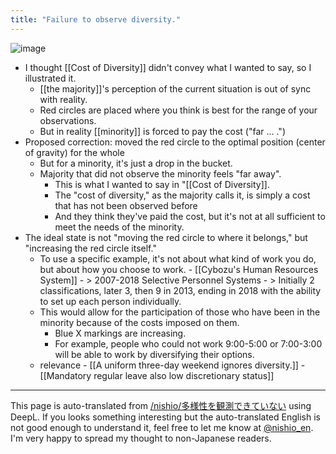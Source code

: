 ```yaml
---
title: "Failure to observe diversity."
---
```


![image](https://gyazo.com/b77b4e83c30c14a985ce2cad00e61fb0/thumb/1000)
- I thought [[Cost of Diversity]] didn't convey what I wanted to say, so I illustrated it.
    - [[the majority]]'s perception of the current situation is out of sync with reality.
    - Red circles are placed where you think is best for the range of your observations.
    - But in reality [[minority]] is forced to pay the cost ("far ... .")
- Proposed correction: moved the red circle to the optimal position (center of gravity) for the whole
    - But for a minority, it's just a drop in the bucket.
    - Majority that did not observe the minority feels "far away".
        - This is what I wanted to say in "[[Cost of Diversity]].
        - The "cost of diversity," as the majority calls it, is simply a cost that has not been observed before
        - And they think they've paid the cost, but it's not at all sufficient to meet the needs of the minority.
- The ideal state is not "moving the red circle to where it belongs," but "increasing the red circle itself."
    - To use a specific example, it's not about what kind of work you do, but about how you choose to work.
            - [[Cybozu's Human Resources System]]
            - > 2007-2018 Selective Personnel Systems
            - > Initially 2 classifications, later 3, then 9 in 2013, ending in 2018 with the ability to set up each person individually.
    - This would allow for the participation of those who have been in the minority because of the costs imposed on them.
        - Blue X markings are increasing.
        - For example, people who could not work 9:00-5:00 or 7:00-3:00 will be able to work by diversifying their options.
    - relevance
            - [[A uniform three-day weekend ignores diversity.]]
            - [[Mandatory regular leave also low discretionary status]]

---
This page is auto-translated from [/nishio/多様性を観測できていない](https://scrapbox.io/nishio/多様性を観測できていない) using DeepL. If you looks something interesting but the auto-translated English is not good enough to understand it, feel free to let me know at [@nishio_en](https://twitter.com/nishio_en). I'm very happy to spread my thought to non-Japanese readers.